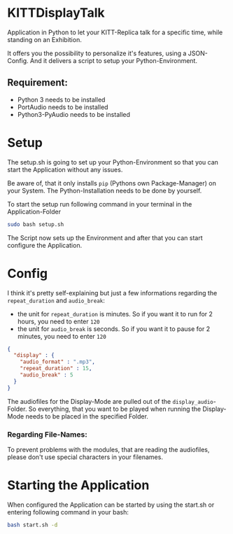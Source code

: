 # KITTDisplayTalk
Application in Python to let your KITT-Replica talk for a specific time, while standing on an Exhibition.

It offers you the possibility to personalize it's features, using a JSON-Config.
And it delivers a script to setup your Python-Environment.

## Requirement:
* Python 3 needs to be installed
* PortAudio needs to be installed
* Python3-PyAudio needs to be installed

# Setup
The setup.sh is going to set up your Python-Environment so that you can start the Application without any issues. 

Be aware of, that it only installs `pip` (Pythons own Package-Manager) on your System. The Python-Installation needs to be done by yourself.

To start the setup run following command in your terminal in the Application-Folder

```bash
sudo bash setup.sh
```
The Script now sets up the Environment and after that you can start configure the Application.


# Config

I think it's pretty self-explaining but just a few informations regarding the `repeat_duration` and `audio_break`:

- the unit for `repeat_duration` is minutes. So if you want it to run for 2 hours, you need to enter `120`
- the unit for `audio_break` is seconds. So if you want it to pause for 2 minutes, you need to enter `120`

```json
{
  "display" : {
    "audio_format" : ".mp3",
    "repeat_duration" : 15,
    "audio_break" : 5
  }
}
```
The audiofiles for the Display-Mode are pulled out of the `display_audio`-Folder. So everything, that you want to be played when running the Display-Mode needs to be placed in the specified Folder.

### Regarding File-Names:
To prevent problems with the modules, that are reading the audiofiles, please don't use special characters in your filenames. 

# Starting the Application
When configured the Application can be started by using the start.sh or entering following command in your bash:

```bash
bash start.sh -d
```